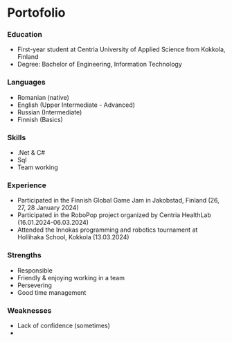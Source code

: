 # Portofolio

### Education
* First-year student at Centria University of Applied Science from Kokkola, Finland
* Degree: Bachelor of Engineering, Information Technology

### Languages
* Romanian (native)
* English (Upper Intermediate - Advanced)
* Russian (Intermediate)
* Finnish (Basics)

### Skills
* .Net & C#
* Sql
* Team working

### Experience
* Participated in the Finnish Global Game Jam in Jakobstad, Finland (26, 27, 28 January 2024)
* Participated in the RoboPop project organized by Centria HealthLab (16.01.2024-06.03.2024)
* Attended the Innokas programming and robotics tournament at Hollihaka School, Kokkola (13.03.2024)

### Strengths
* Responsible
* Friendly & enjoying working in a team
* Persevering
* Good time management

### Weaknesses
* Lack of confidence (sometimes)
* 
